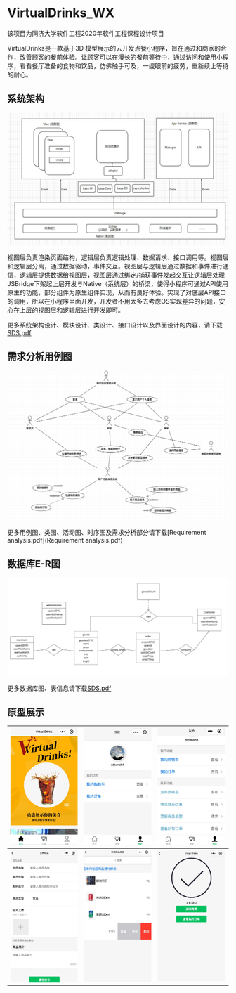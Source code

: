 # VirtualDrinks_WX

该项目为同济大学软件工程2020年软件工程课程设计项目

VirtualDrinks是一款基于3D 模型展示的云开发点餐小程序，旨在通过和商家的合作，改善顾客的餐前体验。让顾客可以在漫长的餐前等待中，通过访问和使用小程序，看看餐厅准备的食物和饮品，仿佛触手可及，一缓眼前的疲劳，重新续上等待的耐心。



## 系统架构

![1](assets/1.jpg)

视图层负责渲染页面结构，逻辑层负责逻辑处理、数据请求、接口调用等。视图层和逻辑层分离，通过数据驱动，事件交互。视图层与逻辑层通过数据和事件进行通信，逻辑层提供数据给视图层，视图层通过绑定/捕获事件发起交互让逻辑层处理JSBridge下架起上层开发与Native（系统层）的桥梁，使得小程序可通过API使用原生的功能，部分组件为原生组件实现，从而有良好体验。实现了对底层API接口的调用，所以在小程序里面开发，开发者不用太多去考虑OS实现差异的问题，安心在上层的视图层和逻辑层进行开发即可。

更多系统架构设计、模块设计、类设计、接口设计以及界面设计的内容，请下载[SDS.pdf](SDS.pdf)



## 需求分析用例图

![usecase](assets/usecase.png)

更多用例图、类图、活动图、时序图及需求分析部分请下载[Requirement analysis.pdf](Requirement analysis.pdf)



## 数据库E-R图

![ER](assets/er.jpg)

更多数据库图、表信息请下载[SDS.pdf](SDS.pdf)



## 原型展示

| ![1](assets/main.jpg) | ![1](assets/mine.jpg)  | ![1](assets/mine2.jpg) |
| --------------------- | ---------------------- | ---------------------- |
| ![1](assets/good.jpg) | ![1](assets/good2.jpg) | ![1](assets/pay.jpg)   |

